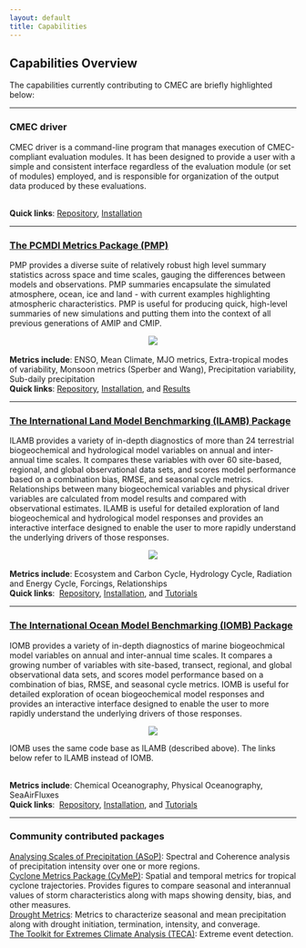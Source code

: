 ```yaml
---
layout: default
title: Capabilities
---
```


## Capabilities Overview

The capabilities currently contributing to CMEC are briefly highlighted below:

******
<!-- CMEC driver -->
<div class="span4 box">
<h3>
CMEC driver
</h3>
<p>
CMEC driver is a command-line program that manages execution of CMEC-compliant evaluation modules.  It has been designed to provide a user with a simple and consistent interface regardless of the evaluation module (or set of modules) employed, and is responsible for organization of the output data produced by these evaluations.
</p>
<br>
<strong>Quick links</strong>:
<a href="https://github.com/cmecmetrics/cmec-driver">Repository</a>, 
<a href="https://github.com/cmecmetrics/cmec-driver#installation">Installation</a>
</div>

******

<!-- PMP -->
<div class="span4 box">
<h3>
<a class="reference internal" href="pmp.html">The PCMDI Metrics Package (PMP)</a>
</h3>
<p>
PMP provides a diverse suite of relatively robust high level summary statistics
across space and time scales, gauging the differences between models and observations.
PMP summaries encapsulate the simulated atmosphere, ocean, ice and land - with
current examples highlighting atmospheric characteristics. PMP is useful for
producing quick, high-level summaries of new simulations and putting them into
the context of all previous generations of AMIP and CMIP.
</p>
<center>
<a border="0" href="pmp.html"><img src="{{site.baseurl}}/assets/images/pmp_cover_side_sm.png"></a>
</center>
<br>
<strong>Metrics include</strong>:
ENSO, Mean Climate, MJO metrics, Extra-tropical modes of variability, Monsoon metrics (Sperber and Wang), Precipitation variability, Sub-daily precipitation
<br>
<strong>Quick links</strong>:
<a href="https://github.com/PCMDI/pcmdi_metrics">Repository</a>, 
<a href="https://pcmdi.github.io/pcmdi_metrics/install.html">Installation</a>, and
<a href="results/physical.html">Results</a>
</div>

******

<!-- ILAMB -->
<a name="ILAMB"></a>
<div class="span4 box">
<h3>
<a class="reference internal" href="ilamb.html">The International Land
Model Benchmarking (ILAMB) Package</a>
</h3>
<p>
ILAMB provides a variety of in-depth diagnostics of more than 24
terrestrial biogeochemical and hydrological model variables on annual
and inter-annual time scales. It compares these variables with over
60 site-based, regional, and global observational data sets, and
scores model performance based on a combination bias, RMSE, and seasonal
cycle metrics. Relationships between many biogeochemical variables
and physical driver variables are calculated from model results and
compared with observational estimates. ILAMB is useful for detailed
exploration of land biogeochemical and hydrological model responses and
provides an interactive interface designed to enable the user to more
rapidly understand the underlying drivers of those responses.
</p>
<center>
<a border="0" href="ilamb.html"><img src="{{site.baseurl}}/assets/images/ilamb_biomass_sm.png"></a>
</center>
<br>
<strong>Metrics include</strong>: Ecosystem and Carbon Cycle, Hydrology Cycle, Radiation and Energy Cycle, Forcings, Relationships
<br>
<strong>Quick links</strong>:&nbsp;
<a href="https://github.com/rubisco-sfa/ILAMB">Repository</a>,
<a href="https://www.ilamb.org/doc/install.html">Installation</a>, and
<a href="https://www.ilamb.org/doc/tutorial.html">Tutorials</a>
</div>

******

<!-- IOMB -->
<a name="IOMB"></a>
<div class="span4 box">
<h3>
<a class="reference internal" href="iomb.html">The International Ocean Model
Benchmarking (IOMB) Package</a>
</h3>
<p>
IOMB provides a variety of in-depth diagnostics of marine biogeochmical
model variables on annual and inter-annual time scales. It compares a
growing number of variables with site-based, transect, regional, and
global observational data sets, and scores model performance based on a
combination of bias, RMSE, and seasonal cycle metrics. IOMB is useful
for detailed exploration of ocean biogeochemical model responses and
provides an interactive interface designed to enable the user to more
rapidly understand the underlying drivers of those responses.
</p>
<center>
<a border="0" href="iomb.html"><img src="{{site.baseurl}}/assets/images/iomb_temperature_sm.png"></a>
</center>
<p>IOMB uses the same code base as ILAMB (described above). The links below
refer to ILAMB instead of IOMB.</p>
<br>
<strong>Metrics include</strong>: Chemical Oceanography, Physical Oceanography, SeaAirFluxes
<br>
<strong>Quick links</strong>:&nbsp;
<a href="https://github.com/rubisco-sfa/ILAMB">Repository</a>,
<a href="https://www.ilamb.org/doc/install.html">Installation</a>, and
<a href="https://www.ilamb.org/doc/tutorial.html">Tutorials</a>
</div>

******

<!-- Community -->
<div class="span4 box">
<h3>
Community contributed packages
</h3>
<a href="https://github.com/nick-klingaman/ASoP">Analysing Scales of Precipitation (ASoP)</a>: Spectral and Coherence analysis of precipitation intensity over one or more regions.
<br>
<a href="https://github.com/zarzycki/cymep">Cyclone Metrics Package (CyMeP)</a>: Spatial and temporal metrics for tropical cyclone trajectories. Provides figures to compare seasonal and interannual values of storm characteristics along with maps showing density, bias, and other measures.
<br>
<a href="https://github.com/cmecmetrics/Drought_Metrics">Drought Metrics</a>: Metrics to characterize seasonal and mean precipitation along with drought initiation, termination, intensity, and converage.
<br>
<a href="https://github.com/LBL-EESA/TECA">The Toolkit for Extremes Climate Analysis (TECA)</a>: Extreme event detection.

